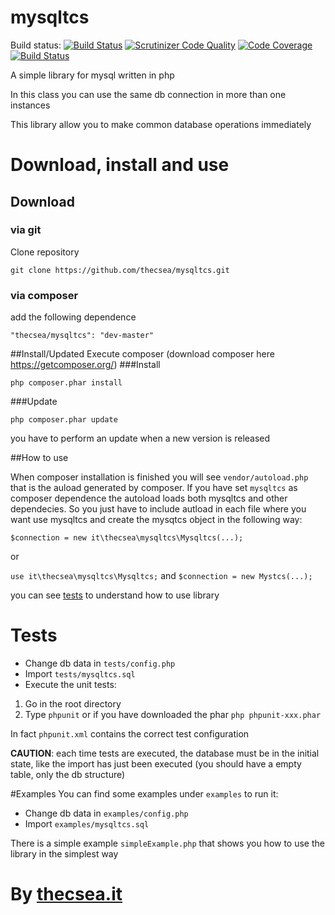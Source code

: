 # mysqltcs
Build status: [![Build Status](https://travis-ci.org/thecsea/mysqltcs.svg?branch=master)](https://travis-ci.org/thecsea/mysqltcs) [![Scrutinizer Code Quality](https://scrutinizer-ci.com/g/thecsea/mysqltcs/badges/quality-score.png?b=master)](https://scrutinizer-ci.com/g/thecsea/mysqltcs/?branch=master) [![Code Coverage](https://scrutinizer-ci.com/g/thecsea/mysqltcs/badges/coverage.png?b=master)](https://scrutinizer-ci.com/g/thecsea/mysqltcs/?branch=master) [![Build Status](https://scrutinizer-ci.com/g/thecsea/mysqltcs/badges/build.png?b=master)](https://scrutinizer-ci.com/g/thecsea/mysqltcs/build-status/master)

A simple library for mysql written in php

In this class you can use the same db connection in more than one instances

This library allow you to make common database operations immediately 

# Download, install and use

## Download

### via git
Clone repository

`git clone https://github.com/thecsea/mysqltcs.git`

### via composer
add the following dependence 

`"thecsea/mysqltcs": "dev-master"`

##Install/Updated
Execute composer (download composer here https://getcomposer.org/)
###Install

`php composer.phar install`

###Update

`php composer.phar update`

you have to perform an update when a new version is released

##How to use

When composer installation is finished you will see `vendor/autoload.php` that is the auload generated by composer. If you have set `mysqltcs` as composer dependence the autoload loads both mysqltcs and other dependecies. So you just have to include autload in each file where you want use mysqltcs and create the mysqtcs object in the following way:

`$connection = new it\thecsea\mysqltcs\Mysqltcs(...);`

or

`use it\thecsea\mysqltcs\Mysqltcs;` and `$connection = new Mystcs(...);`

you can see [tests](#tests) to understand how to use library

# Tests
* Change db data in `tests/config.php`
* Import `tests/mysqltcs.sql`
* Execute the unit tests:

1. Go in the root directory
2. Type `phpunit` or if you have downloaded the phar `php phpunit-xxx.phar`

In fact `phpunit.xml` contains the correct test configuration

**CAUTION**: each time tests are executed, the database must be in the initial state, like the import has just been executed (you should have a empty  table, only the db structure)

#Examples
You can find some examples under `examples` to run it:

* Change db data in `examples/config.php`
* Import `examples/mysqltcs.sql`

There is a simple example  `simpleExample.php` that shows you how to use the library in the simplest way

# By [thecsea.it](http://www.thecsea.it)
